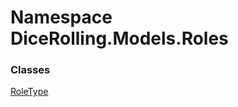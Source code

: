 # <a id="DiceRolling_Models_Roles"></a> Namespace DiceRolling.Models.Roles

### Classes

 [RoleType](DiceRolling.Models.Roles.RoleType.md)

